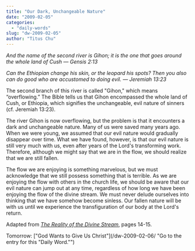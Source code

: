 ```yaml
---
title: "Our Dark, Unchangeable Nature"
date: "2009-02-05"
categories: 
  - "daily-words"
slug: "dw-2009-02-05"
author: "Titus Chu"
---
```


_And the name of the second river is Gihon; it is the one that goes around the whole land of Cush — Gensis 2:13_

_Can the Ethiopian change his skin, or the leopard his spots? Then you also can do good who are accustomed to doing evil. — Jeremiah 13:23_

The second branch of this river is called "Gihon," which means “overflowing.” The Bible tells us that Gihon encompassed the whole land of Cush, or Ethiopia, which signifies the unchangeable, evil nature of sinners (cf. Jeremiah 13:23).

The river Gihon is now overflowing, but the problem is that it encounters a dark and unchangeable nature. Many of us were saved many years ago. When we were young, we assumed that our evil nature would gradually disappear over time. What we have found, however, is that our evil nature is still very much with us, even after years of the Lord's transforming work. Therefore, although we might say that we are in the flow, we should realize that we are still fallen.

The flow we are enjoying is something marvelous, but we must acknowledge that we still possess something that is terrible. As we are enjoying the flow with others in the church life, we should be aware that our evil nature can jump out at any time, regardless of how long we have been enjoying the flow of the divine stream. We must never delude ourselves into thinking that we have somehow become sinless. Our fallen nature will be with us until we experience the transfiguration of our body at the Lord's return.

Adapted from _[The Reality of the Divine Stream](/book-reality-of-the-divine-stream/ "Go to the entry for this book")_, pages 14-15.

Tomorrow: ["God Wants to Give Us Christ"](/dw-2009-02-06/ "Go to the entry for this "Daily Word."")
